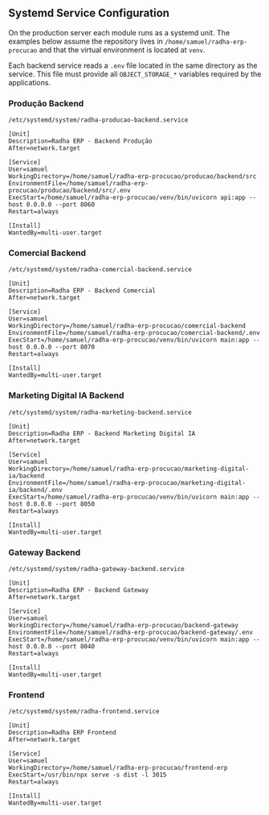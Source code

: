 ## Systemd Service Configuration
On the production server each module runs as a systemd unit. The examples below assume the repository lives in `/home/samuel/radha-erp-procucao` and that the virtual environment is located at `venv`.

Each backend service reads a `.env` file located in the same directory as the service. This file must provide all `OBJECT_STORAGE_*` variables required by the applications.

### Produção Backend
```
/etc/systemd/system/radha-producao-backend.service

[Unit]
Description=Radha ERP - Backend Produção
After=network.target

[Service]
User=samuel
WorkingDirectory=/home/samuel/radha-erp-procucao/producao/backend/src
EnvironmentFile=/home/samuel/radha-erp-procucao/producao/backend/src/.env
ExecStart=/home/samuel/radha-erp-procucao/venv/bin/uvicorn api:app --host 0.0.0.0 --port 8060
Restart=always

[Install]
WantedBy=multi-user.target
```

### Comercial Backend
```
/etc/systemd/system/radha-comercial-backend.service

[Unit]
Description=Radha ERP - Backend Comercial
After=network.target

[Service]
User=samuel
WorkingDirectory=/home/samuel/radha-erp-procucao/comercial-backend
EnvironmentFile=/home/samuel/radha-erp-procucao/comercial-backend/.env
ExecStart=/home/samuel/radha-erp-procucao/venv/bin/uvicorn main:app --host 0.0.0.0 --port 8070
Restart=always

[Install]
WantedBy=multi-user.target
```

### Marketing Digital IA Backend
```
/etc/systemd/system/radha-marketing-backend.service

[Unit]
Description=Radha ERP - Backend Marketing Digital IA
After=network.target

[Service]
User=samuel
WorkingDirectory=/home/samuel/radha-erp-procucao/marketing-digital-ia/backend
EnvironmentFile=/home/samuel/radha-erp-procucao/marketing-digital-ia/backend/.env
ExecStart=/home/samuel/radha-erp-procucao/venv/bin/uvicorn main:app --host 0.0.0.0 --port 8050
Restart=always

[Install]
WantedBy=multi-user.target
```

### Gateway Backend
```
/etc/systemd/system/radha-gateway-backend.service

[Unit]
Description=Radha ERP - Backend Gateway
After=network.target

[Service]
User=samuel
WorkingDirectory=/home/samuel/radha-erp-procucao/backend-gateway
EnvironmentFile=/home/samuel/radha-erp-procucao/backend-gateway/.env
ExecStart=/home/samuel/radha-erp-procucao/venv/bin/uvicorn main:app --host 0.0.0.0 --port 8040
Restart=always

[Install]
WantedBy=multi-user.target
```

### Frontend
```
/etc/systemd/system/radha-frontend.service

[Unit]
Description=Radha ERP Frontend
After=network.target

[Service]
User=samuel
WorkingDirectory=/home/samuel/radha-erp-procucao/frontend-erp
ExecStart=/usr/bin/npx serve -s dist -l 3015
Restart=always

[Install]
WantedBy=multi-user.target
```
